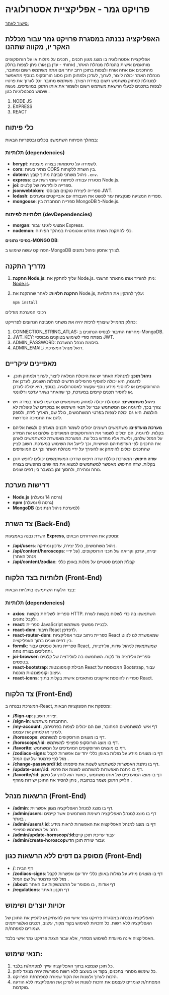 # פרויקט גמר - אפליקציית אסטרולוגיה

[קישור לאתר: ](https://mystic-site.onrender.com)

## האפליקציה נבנתה במסגרת פרויקט גמר עבור מכללת האקר יו, מקווה שתהנו

אפליקציית אסטרולוגיה בו מוצג מגוון תכנים , תכנים על מזלות או על הורוסקופים מותאמים אישית בהנהלת מנהלת האתר, (אחותי - עדן בן אור) ניתן לצפות בחלק מהתכנים אם אתה אורח ולצפות בתוכן רחב יותר אם אתה משתמש רשום ומחובר,
מנהלת האתר יכולה ליצור, לערוך, לעדכן ולמחוק תוכן מסוג הורוסקופ בנוסף מתאפשר למנהלת למחוק משתמש רשום במידת הצורך.
משתמש מחובר יוכל לערוך את פרטיו לצפות בתכנים לבעלי הרשאת משתמש רשום ולשמור את אותו התוכן במועדפים.
נעשה שימוש בטכנולוגיות כגון :

1. NODE JS
2. EXPRESS
3. REACT

## כלי פיתוח

במהלך הפיתוח השתמשנו בכלים ובספריות הבאות:

### תלותיות (dependencies)

- **bcrypt**: לשמירה על סיסמאות בצורה מוצפנת.
- **cors**: מתיר בעיות CORS בין השרת ללקוחות.
- **dotenv**: ניהול משתני סביבה מתוך קובץ `.env`.
- **express**: מסגרת עבודה לפיתוח יישומי רשת עם Node.js.
- **joi**: ספרייה לוולידציה של קלטים.
- **jsonwebtoken**: ספרייה ליצירת טוקנים מבוססי JWT.
- **lodash**: ספרייה המציעה פונקציות עזר לפשט את העבודה עם אובייקטים ומערכים.
- **mongoose**: ספרייה המחברת בין MongoDB ל-Node.js.

### תלותיות לפיתוח (devDependencies)

- **morgan**: אמצעי לוגינג עבור Express.
- **nodemon**: כלי להתקנת השרת מחדש אוטומטית במהלך הפיתוח.

**בסיסי נתונים-MONGO DB**:

הפרויקט עושה שימוש ב-MongoDB לצורך אחסון וניהול נתונים.

## מדריך התקנה

1. **התקנת Node.js**:
   עליך להתקין את Node.js. ניתן להוריד אותו מהאתר הרשמי: [Node.js](https://nodejs.org/).

2. **התקנת תלויות**:
   לאחר שהתקנת את Node.js, עליך להתקין את התלויות:
   ```bash
   npm install
   ```

רכיבי המערכת
מודלים

כחלק מהמייל שיצורף לרכזת יהיה את משתני הסביבה הנחוצים לפרוייקט:

1. CONNECTION_STRING_ATLAS: מחרוזת החיבור לבסיס הנתונים ב-MongoDB.
2. JWT_KEY: מפתח סודי לשימוש בטוקנים מבוססי JWT.
3. ADMIN_PASSWORD: סיסמת מנהל המערכת.
4. ADMIN_EMAIL: דואל מנהל המערכת.

## מאפיינים עיקריים

- **ניהול תוכן**: למנהלת האתר יש את היכולת המלאה ליצור, לערוך ולמחוק תוכן. לדוגמה, היא יכולה להוסיף פרופילים חדשים למזלות השונים, לעדכן את ההורוסקופים או להוסיף מידע נוסף שקשור לאסטרולוגיה. בנוסף, היא יכולה לעדכן או להסיר תכנים קיימים במערכת, כך שהאתר נשאר עדכני ורלוונטי.

- **ניהול משתמשים**: המנהלת יכולה למחוק משתמשים שנרשמו לאתר במידה ויש צורך בכך, לדוגמה אם המשתמש עבר על תנאי השימוש או במקרים של פעולות לא הולמות. היא גם יכולה לצפות בפרטי המשתמשים, כולל שם, תאריך לידה, ולספק להם את התמיכה הנדרשת.

- **מערכת מועדפים**: משתמשים רשומים יכולים לשמור תכנים מועדפים ולגשת אליהם בקלות. לדוגמה, הם יכולים לשמור את ההורוסקופים המועדפים שלהם או את המידע על המזל שלהם, ולגשת אליו מחדש בכל עת. המערכת מאפשרת למשתמשים לארגן את התכנים לפי העדפותיהם האישיות, וכך לייעל את השימוש במערכת.
  חשוב לציין שהתכנים יכולים להימחק או להעירך על ידיי מנהלת האתר וכך גם המועדפים

- **שדה חיפוש**: המערכת כוללת שדה חיפוש שדרכו המשתמשים יכולים לחפש תוכן בקלות. שדה החיפוש מאפשר למשתמשים למצוא את מה שהם מחפשים בצורה נוחה ומהירה, ולחסוך זמן במעבר בין דפים שונים.

## דרישות מערכת

- **Node.js** (גרסה 14 ומעלה)
- **npm** (גרסה 6 ומעלה)
- **MongoDB** (למערכת ניהול הנתונים)

## צד השרת (Back-End)

השרת נבנה באמצעות **Express**, ומספק את השירותים הבאים:

- **/api/users**: ניהול משתמשים, כולל יצירה, עדכון ומחיקה.
- **/api/content/horoscops**: יצירה, עדכון וקריאה של תכני הורוסקופים. (על ידיי מנהל האתר)
- **/api/content/zodiac**: קבלת תכנים סטטיים על מזלות באופן כללי

## תלותיות בצד הלקוח (Front-End)

בצד הלקוח השתמשנו בתלויות הבאות:

### תלותיות (dependencies)

- **axios**: ספרייה לשליחת בקשות HTTP. השתמשנו בה כדי לשלוח בקשות לשרת ולקבל נתונים.
- **react**: ספריית JavaScript לבניית ממשקי משתמש.
- **react-dom**: חיבור React לדפדפן.
- **react-router-dom**: ספריית ניתוב עבור אפליקציות React שמאפשרת לנו לנווט בין דפים שונים בתוך האפליקציה.
- **formik**: ספריית ניהול טפסים עבור React, שמשתמשת לניהול שדות, וולידציות, ותהליכים בצורה נוחה.
- **joi-browser**: ספריית וולידציה צד לקוח. השתמשנו בה לוולידציה של קלטים בטפסים.
- **react-bootstrap**: חבילת קומפוננטות React המבוססת על Bootstrap, עבור עיצוב וקומפוננטות מוכנות.
- **react-icons**: ספרייה להוספת אייקונים מותאמים אישית בקלות בתוך React.

## צד הלקוח (Front-End)

המערכת נבנתה ב-React, ומספקת את הפונקציות הבאות:

- **/Sign-up**: יצירת חשבון.
- **/sign-in**: התחברות משתמש.
- **/my-account**: דף אישי למשתמשים המחובר, שם הם יכולים לצפות בפרטיהם, לערוך או למחוק את עצמם.
- **/horoscops**: דף בו מוצגים הורוסקופים למשתמש.
- **/horoscops/:id**: דף בו מוצג הורוסקופ ספציפי למשתמש.
- **/favorite**: דף בו מוצגים הורוסקופים המועדפים על המשתמש.
- **/zodiacs-signs**: דף בו מוצגים מידע על מזלות באופן כללי יחד עם אפשרות לקבל מזל לפי פרמטר של שם המזל .
- **/change-password/:id**: דף בו ניתנת האפשרות למשתמש לשנות את סיסמתו.
- **/update-user/:id**: דף בו ניתנת האפשרות למשתמש לשנות את פרטיו.
- **/favorite/:id**: דף בו מוצג המועדפים של אותו משתמש , כאשר הוא לוחץ על סימון הלייק התוכן נשמר בכתובת , ניתן להסיר את התוכן ישירות מהדף .

## הרשאות מנהל (Front-End)

- **/admin**: דף בו מוצג למנהל האפליקציה מגוון אפשרוית.
- **/admin/users**: דף בו מוצג למנהל האפליקציה רשימת משתמשים אשר קיימים באתר .
- **/admin/users/:id**: דף בו מוצג למנהל האפליקציה את האפשרות לראות מידע רחב על משתמש ספציפי.
- **/admin/update-horoscop/:id**:עבור עריכת תוכן קיים
- **/admin/create-horoscop**עבור יצירת תוכן חדש:

## מסופק גם דפים ללא הרשאות כגון (Front-End)

- **/**: דף הבית
- **/zodiacs-signs**: דף בו מוצגים מידע על מזלות באופן כללי יחד עם אפשרות לקבל מזל לפי פרמטר של שם המזל .
- **/about**: דף אודות , בו מסופר על התממשקות עם האתר
- **/regulations**: דף תקנון האתר

## זכויות יוצרים ושימוש

האפליקציה נבנתה במסגרת פרויקט גמר אישי ואין להעתיק או להפיץ את התוכן של האפליקציה ללא רשות. כל הזכויות לשימוש בקוד מקור, עיצוב, תכנים ואלגוריתמים שמורים למפתח/ת.

האפליקציה אינה מיועדת לשימוש מסחרי, אלא עבור הצגת פרויקט גמר אישי בלבד.

## תנאי שימוש:

1. כל תוכן שנמצא בתוך האפליקציה שייך למפתח/ת בלבד.
2. כל שימוש מסחרי בתכנים, בקוד או בעיצוב ללא רשות מפורשת יהיה מנוגד לחוק.
3. הזכות לערוך ולשנות את הקוד שמורה למפתח/ת הפרויקט.
4. המפתח/ת שומרים לעצמם את הזכות לשנות או לעדכן את האפליקציה ללא הודעה מוקדמת.
